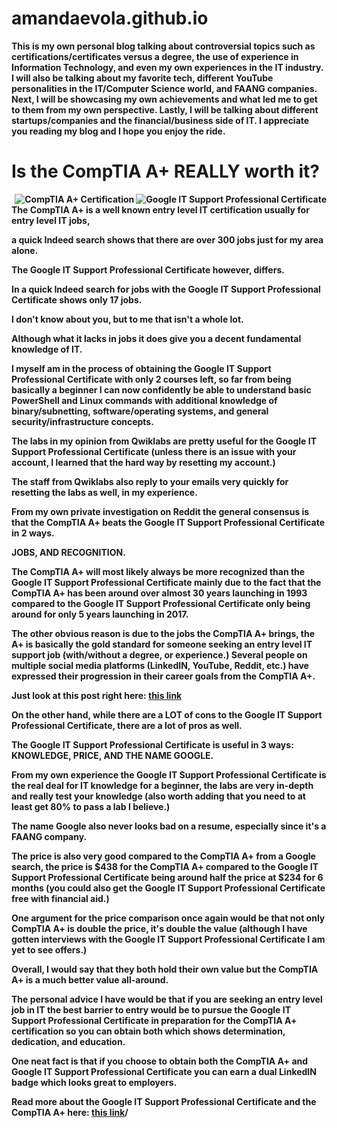 # amandaevola.github.io

  

<b>This is my own personal blog talking about controversial topics such as certifications/certificates versus a degree, the use of experience in Information Technology, and even my own experiences in the IT industry. I will also be talking about my favorite tech, different YouTube personalities in the IT/Computer Science world, and FAANG companies. Next, I will be showcasing my own achievements and what led me to get to them from my own perspective. Lastly, I will be talking about different startups/companies and the financial/business side of IT. I appreciate you reading my blog and I hope you enjoy the ride.
 
<h1>Is the CompTIA A+ REALLY worth it?</h1>
<img src="https://149357281.v2.pressablecdn.com/wp-content/uploads/2018/01/Blog-3.png" alt="Google IT Support Professional Certificate" align="right">
<img src="https://encrypted-tbn0.gstatic.com/images?q=tbn:ANd9GcR8q2LrSXlavvk6WcwMriMT1t_dFsZpOV1jeg&usqp=CAU" alt= "CompTIA A+ Certification" align="right">







The CompTIA A+ is a well known entry level IT certification usually for entry level IT jobs,
 
 
   
  
  a quick Indeed search shows that there are over 300 jobs just for my area alone.
  
  
  The Google IT Support Professional Certificate however, differs. 
  
  In a quick Indeed search for jobs with the Google IT Support Professional Certificate shows only 17 jobs. 
  
  I don't know about you, but to me that isn't a whole lot.
  
  
 Although what it lacks in jobs it does give you a decent fundamental knowledge of IT. 
  
  
I myself am in the process of obtaining the Google IT Support Professional Certificate with only 2 courses left, so far from being basically a beginner I can now confidently be able to understand basic PowerShell and Linux commands with additional knowledge of binary/subnetting, software/operating systems, and general security/infrastructure concepts.
  
The labs in my opinion from Qwiklabs are pretty useful for the Google IT Support Professional Certificate (unless there is an issue with your account, I learned that the hard way by resetting my account.) 
  
The staff from Qwiklabs also reply to your emails very quickly for resetting the labs as well, in my experience.


From my own private investigation on Reddit the general consensus is that the CompTIA A+ beats the Google IT Support Professional Certificate in 2 ways.



JOBS, AND RECOGNITION.


The CompTIA A+ will most likely always be more recognized than the Google IT Support Professional Certificate mainly due to the fact that the CompTIA A+ has been around over almost 30 years launching in 1993 compared to the Google IT Support Professional Certificate only being around for only 5 years launching in 2017.



The other obvious reason is due to the jobs the CompTIA A+ brings, the A+ is basically the gold standard for someone seeking an entry level IT support job (with/without a degree, or experience.) Several people on multiple social media platforms (LinkedIN, YouTube, Reddit, etc.) have expressed their progression in their career goals from the CompTIA A+.


Just look at this post right here: 
  <a href="https://www.reddit.com/r/CompTIA/comments/cmjqff/i_got_a_job_a_cert_only/">this link</a>


On the other hand, while there are a LOT of cons to the Google IT Support Professional Certificate, there are a lot of pros as well. 

The Google IT Support Professional Certificate is useful in 3 ways: KNOWLEDGE, PRICE, AND THE NAME GOOGLE. 


From my own experience the Google IT Support Professional Certificate is the real deal for IT knowledge for a beginner, the labs are very in-depth and really test your knowledge (also worth adding that you need to at least get 80% to pass a lab I believe.)

The name Google also never looks bad on a resume, especially since it's a FAANG company.

The price is also very good compared to the CompTIA A+ from a Google search, the price is $438 for the CompTIA A+ compared to the Google IT Support Professional Certificate being around half the price at $234 for 6 months (you could also get the Google IT Support Professional Certificate free with financial aid.) 


One argument for the price comparison once again would be that not only CompTIA A+ is double the price, it's double the value (although I have gotten interviews with the Google IT Support Professional Certificate I am yet to see offers.)

Overall, I would say that they both hold their own value but the CompTIA A+ is a much better value all-around. 


The personal advice I have would be that if you are seeking an entry level job in IT the best barrier to entry would be to pursue the Google IT Support Professional Certificate in preparation for the CompTIA A+ certification so you can obtain both which shows determination, dedication, and education. 

One neat fact is that if you choose to obtain both the CompTIA A+ and Google IT Support Professional Certificate you can earn a dual LinkedIN badge which looks great to employers.


Read more about the Google IT Support Professional Certificate and the CompTIA A+ here: <a href="https://www.blog.google/outreach-initiatives/grow-with-google/-it-support-comptia">this link</a>/</b>










  
  

  
  
  
